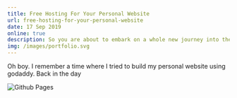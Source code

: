 ```yaml
---
title: Free Hosting For Your Personal Website
url: free-hosting-for-your-personal-website
date: 17 Sep 2019
online: true
description: So you are about to embark on a whole new journey into the industry. You have finally graduated but you have no experience. You want to spice up your resume but can't afford to buy a hosting service and domain to host your personal website. How do you even show your capabilities? Github has the answer
img: /images/portfolio.svg
---
```



Oh boy. I remember a time where I tried to build my personal website using godaddy. Back in the day

![Github Pages](https://i.ytimg.com/vi/2MsN8gpT6jY/maxresdefault.jpg)
